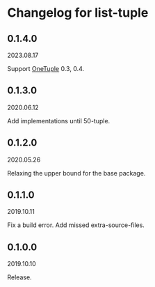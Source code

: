 # Changelog for list-tuple

## 0.1.4.0

2023.08.17

Support [OneTuple](https://hackage.haskell.org/package/OneTuple) 0.3, 0.4.

## 0.1.3.0

2020.06.12

Add implementations until 50-tuple.

## 0.1.2.0

2020.05.26

Relaxing the upper bound for the base package.

## 0.1.1.0

2019.10.11

Fix a build error.
Add missed extra-source-files.

## 0.1.0.0

2019.10.10

Release.
